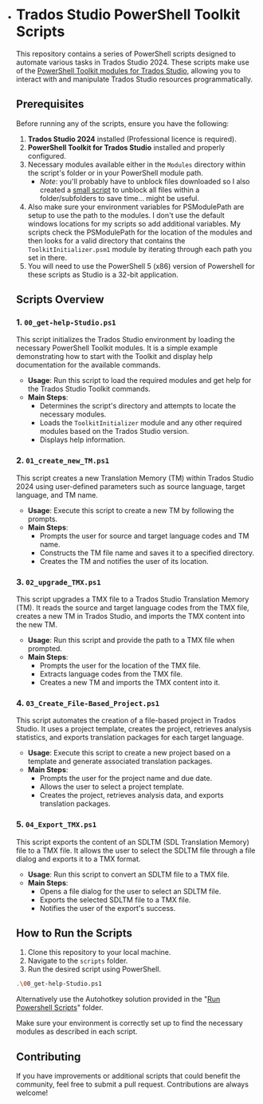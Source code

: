 - # Trados Studio PowerShell Toolkit Scripts

  This repository contains a series of PowerShell scripts designed to automate various tasks in Trados Studio 2024. These scripts make use of the [PowerShell Toolkit modules for Trados Studio](https://github.com/RWS/Sdl-studio-powershell-toolkit), allowing you to interact with and manipulate Trados Studio resources programmatically.

  ## Prerequisites

  Before running any of the scripts, ensure you have the following:

  1. **Trados Studio 2024** installed (Professional licence is required).
  2. **PowerShell Toolkit for Trados Studio** installed and properly configured.
  3. Necessary modules available either in the `Modules` directory within the script's folder or in your PowerShell module path.
     - *Note*: you'll probably have to unblock files downloaded so I also created a [small script](https://github.com/paulfilkin/Powershell_scripts/blob/main/mAT_Studio_Powershell/Scripts/unblock_script.ps1) to unblock all files within a folder/subfolders to save time... might be useful.
  4. Also make sure your environment variables for PSModulePath are setup to use the path to the modules.  I don't use the default windows locations for my scripts so add additional variables. My scripts check the PSModulePath for the location of the modules and then looks for a valid directory that contains the `ToolkitInitializer.psm1` module by iterating through each path you set in there.
  5. You will need to use the PowerShell 5 (x86) version of Powershell for these scripts as Studio is a 32-bit application.
  
  ## Scripts Overview
  
  ### 1. `00_get-help-Studio.ps1`
  
  This script initializes the Trados Studio environment by loading the necessary PowerShell Toolkit modules. It is a simple example demonstrating how to start with the Toolkit and display help documentation for the available commands.
  
  - **Usage**: Run this script to load the required modules and get help for the Trados Studio Toolkit commands.
  - **Main Steps**:
    - Determines the script's directory and attempts to locate the necessary modules.
    - Loads the `ToolkitInitializer` module and any other required modules based on the Trados Studio version.
    - Displays help information.
  
  ### 2. `01_create_new_TM.ps1`
  
  This script creates a new Translation Memory (TM) within Trados Studio 2024 using user-defined parameters such as source language, target language, and TM name.
  
  - **Usage**: Execute this script to create a new TM by following the prompts.
  - **Main Steps**:
    - Prompts the user for source and target language codes and TM name.
    - Constructs the TM file name and saves it to a specified directory.
    - Creates the TM and notifies the user of its location.
  
  ### 3. `02_upgrade_TMX.ps1`
  
  This script upgrades a TMX file to a Trados Studio Translation Memory (TM). It reads the source and target language codes from the TMX file, creates a new TM in Trados Studio, and imports the TMX content into the new TM.
  
  - **Usage**: Run this script and provide the path to a TMX file when prompted.
  - **Main Steps**:
    - Prompts the user for the location of the TMX file.
    - Extracts language codes from the TMX file.
    - Creates a new TM and imports the TMX content into it.
  
  ### 4. `03_Create_File-Based_Project.ps1`
  
  This script automates the creation of a file-based project in Trados Studio. It uses a project template, creates the project, retrieves analysis statistics, and exports translation packages for each target language.
  
  - **Usage**: Execute this script to create a new project based on a template and generate associated translation packages.
  - **Main Steps**:
    - Prompts the user for the project name and due date.
    - Allows the user to select a project template.
    - Creates the project, retrieves analysis data, and exports translation packages.
  
  ### 5. `04_Export_TMX.ps1`
  
  This script exports the content of an SDLTM (SDL Translation Memory) file to a TMX file. It allows the user to select the SDLTM file through a file dialog and exports it to a TMX format.
  
  - **Usage**: Run this script to convert an SDLTM file to a TMX file.
  - **Main Steps**:
    - Opens a file dialog for the user to select an SDLTM file.
    - Exports the selected SDLTM file to a TMX file.
    - Notifies the user of the export's success.
  
  ## How to Run the Scripts
  
  1. Clone this repository to your local machine.
  2. Navigate to the `scripts` folder.
  3. Run the desired script using PowerShell.
  
  ```sh
  .\00_get-help-Studio.ps1
  ```
  
  Alternatively use the Autohotkey solution provided in the "[Run Powershell Scripts](https://github.com/paulfilkin/Powershell_scripts/tree/main/mAT_Studio_Powershell/Run%20Powershell%20Scripts)" folder.
  
  Make sure your environment is correctly set up to find the necessary modules as described in each script. 
  
  ## Contributing
  
  If you have improvements or additional scripts that could benefit the community, feel free to submit a pull request. Contributions are always welcome!
  
  
